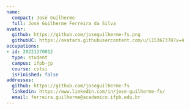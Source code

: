 ```yaml
---
name:
  compact: José Guilherme
  full: José Guilherme Ferreira da Silva
avatar:
  github: https://github.com/joseguilherme-fs.png
  githubUC: https://avatars.githubusercontent.com/u/115367378?v=4
occupations:
- id: 20221370012
  type: student
  campus: ifpb-jp
  course: cstsi
  isFinished: false
addresses:
  github: https://github.com/joseguilherme-fs
  linkedin: https://www.linkedin.com/in/jose-guilherme-fs/
  email: ferreira.guilherme@academico.ifpb.edu.br
---
```

